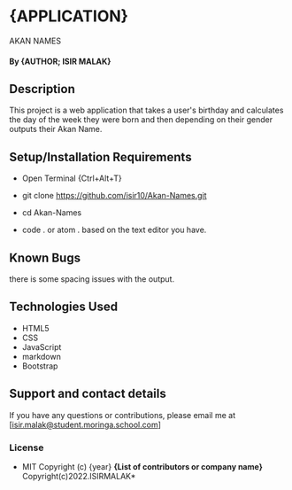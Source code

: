 # {APPLICATION} 
 AKAN NAMES
#### By **{AUTHOR; ISIR MALAK}**
## Description
This project is a web application that takes a user's birthday and calculates the day of the week they were born and then depending on their gender outputs their Akan Name.
## Setup/Installation Requirements
* Open Terminal {Ctrl+Alt+T}

* git clone https://github.com/isir10/Akan-Names.git

* cd Akan-Names

* code . or atom . based on the text editor you have.
## Known Bugs
there is some spacing issues with the output.
## Technologies Used
* HTML5
* CSS
* JavaScript
* markdown
* Bootstrap
## Support and contact details
If you have any questions or contributions, please email me at [isir.malak@student.moringa.school.com]
### License
* MIT
Copyright (c) {year} **{List of contributors or company name}** Copyright(c)2022.ISIRMALAK* 

  